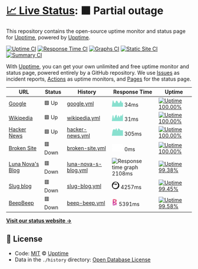 # [📈 Live Status](https://demo.upptime.js.org): <!--live status--> **🟧 Partial outage**

This repository contains the open-source uptime monitor and status page for [Upptime](https://upptime.js.org), powered by [Upptime](https://github.com/upptime/upptime).

[![Uptime CI](https://github.com/koj-co/upptime/workflows/Uptime%20CI/badge.svg)](https://github.com/koj-co/upptime/actions?query=workflow%3A%22Uptime+CI%22)
[![Response Time CI](https://github.com/koj-co/upptime/workflows/Response%20Time%20CI/badge.svg)](https://github.com/koj-co/upptime/actions?query=workflow%3A%22Response+Time+CI%22)
[![Graphs CI](https://github.com/koj-co/upptime/workflows/Graphs%20CI/badge.svg)](https://github.com/koj-co/upptime/actions?query=workflow%3A%22Graphs+CI%22)
[![Static Site CI](https://github.com/koj-co/upptime/workflows/Static%20Site%20CI/badge.svg)](https://github.com/koj-co/upptime/actions?query=workflow%3A%22Static+Site+CI%22)
[![Summary CI](https://github.com/koj-co/upptime/workflows/Summary%20CI/badge.svg)](https://github.com/koj-co/upptime/actions?query=workflow%3A%22Summary+CI%22)

With [Upptime](https://upptime.js.org), you can get your own unlimited and free uptime monitor and status page, powered entirely by a GitHub repository. We use [Issues](https://github.com/upptime/upptime/issues) as incident reports, [Actions](https://github.com/upptime/upptime/actions) as uptime monitors, and [Pages](https://demo.upptime.js.org) for the status page.

<!--start: status pages-->
<!-- This summary is generated by Upptime (https://github.com/upptime/upptime) -->
<!-- Do not edit this manually, your changes will be overwritten -->

| URL                                             | Status  | History                                                                                                     | Response Time                                                                          | Uptime                                                                                                                                                                                                                         |
| ----------------------------------------------- | ------- | ----------------------------------------------------------------------------------------------------------- | -------------------------------------------------------------------------------------- | ------------------------------------------------------------------------------------------------------------------------------------------------------------------------------------------------------------------------------ |
| [Google](https://www.google.com)                | 🟩 Up   | [google.yml](https://github.com/AmazonPython/upptime/commits/master/history/google.yml)                     | <img alt="Response time graph" src="./graphs/google.png" height="20"> 34ms             | [![Uptime 100.00%](https://img.shields.io/endpoint?url=https%3A%2F%2Fraw.githubusercontent.com%2FAmazonPython%2Fupptime%2Fmaster%2Fapi%2Fgoogle%2Fuptime.json)](https://demo.upptime.js.org/history/google)                    |
| [Wikipedia](https://en.wikipedia.org)           | 🟩 Up   | [wikipedia.yml](https://github.com/AmazonPython/upptime/commits/master/history/wikipedia.yml)               | <img alt="Response time graph" src="./graphs/wikipedia.png" height="20"> 31ms          | [![Uptime 100.00%](https://img.shields.io/endpoint?url=https%3A%2F%2Fraw.githubusercontent.com%2FAmazonPython%2Fupptime%2Fmaster%2Fapi%2Fwikipedia%2Fuptime.json)](https://demo.upptime.js.org/history/wikipedia)              |
| [Hacker News](https://news.ycombinator.com)     | 🟩 Up   | [hacker-news.yml](https://github.com/AmazonPython/upptime/commits/master/history/hacker-news.yml)           | <img alt="Response time graph" src="./graphs/hacker-news.png" height="20"> 305ms       | [![Uptime 100.00%](https://img.shields.io/endpoint?url=https%3A%2F%2Fraw.githubusercontent.com%2FAmazonPython%2Fupptime%2Fmaster%2Fapi%2Fhacker-news%2Fuptime.json)](https://demo.upptime.js.org/history/hacker-news)          |
| [Broken Site](https://thissitedoesnotexist.com) | 🟥 Down | [broken-site.yml](https://github.com/AmazonPython/upptime/commits/master/history/broken-site.yml)           | <img alt="Response time graph" src="./graphs/broken-site.png" height="20"> 0ms         | [![Uptime 100.00%](https://img.shields.io/endpoint?url=https%3A%2F%2Fraw.githubusercontent.com%2FAmazonPython%2Fupptime%2Fmaster%2Fapi%2Fbroken-site%2Fuptime.json)](https://demo.upptime.js.org/history/broken-site)          |
| [Luna Nova's Blog](https://lunanova.top)        | 🟥 Down | [luna-nova-s-blog.yml](https://github.com/AmazonPython/upptime/commits/master/history/luna-nova-s-blog.yml) | <img alt="Response time graph" src="./graphs/luna-nova-s-blog.png" height="20"> 2108ms | [![Uptime 99.38%](https://img.shields.io/endpoint?url=https%3A%2F%2Fraw.githubusercontent.com%2FAmazonPython%2Fupptime%2Fmaster%2Fapi%2Fluna-nova-s-blog%2Fuptime.json)](https://demo.upptime.js.org/history/luna-nova-s-blog) |
| [Slug blog](http://slug.lunanova.top)           | 🟥 Down | [slug-blog.yml](https://github.com/AmazonPython/upptime/commits/master/history/slug-blog.yml)               | <img alt="Response time graph" src="./graphs/slug-blog.png" height="20"> 4257ms        | [![Uptime 99.45%](https://img.shields.io/endpoint?url=https%3A%2F%2Fraw.githubusercontent.com%2FAmazonPython%2Fupptime%2Fmaster%2Fapi%2Fslug-blog%2Fuptime.json)](https://demo.upptime.js.org/history/slug-blog)               |
| [BeepBeep](http://beepbeep.lunanova.top)        | 🟥 Down | [beep-beep.yml](https://github.com/AmazonPython/upptime/commits/master/history/beep-beep.yml)               | <img alt="Response time graph" src="./graphs/beep-beep.png" height="20"> 5391ms        | [![Uptime 99.58%](https://img.shields.io/endpoint?url=https%3A%2F%2Fraw.githubusercontent.com%2FAmazonPython%2Fupptime%2Fmaster%2Fapi%2Fbeep-beep%2Fuptime.json)](https://demo.upptime.js.org/history/beep-beep)               |

<!--end: status pages-->

[**Visit our status website →**](https://demo.upptime.js.org)

## 📄 License

- Code: [MIT](./LICENSE) © [Upptime](https://upptime.js.org)
- Data in the `./history` directory: [Open Database License](https://opendatacommons.org/licenses/odbl/1-0/)
